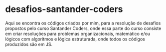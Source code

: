 # desafios-santander-coders
Aqui se encontra os códigos criados por mim, para a resolução de desafios propostos pelo curso Santander Coders, onde essa parte do curso consiste em criar resoluções para problemas organizacionais, matemático e/ou lógicos com algoritmos e lógica estruturada, onde todos os códigos produzidos são em JS.
